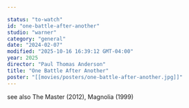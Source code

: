 ```yaml
---

status: "to-watch"
id: "one-battle-after-another"
studio: "warner"
category: "general"
date: "2024-02-07"
modified: "2025-10-16 16:39:12 GMT-04:00"
year: 2025
director: "Paul Thomas Anderson"
title: "One Battle After Another"
poster: "[[movies/posters/one-battle-after-another.jpg]]"
---
```


see also The Master (2012), Magnolia (1999)
